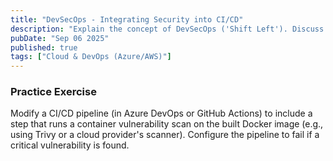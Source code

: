 ```yaml
---
title: "DevSecOps - Integrating Security into CI/CD"
description: "Explain the concept of DevSecOps ('Shift Left'). Discuss how to integrate security scanning tools into a CI/CD pipeline, including Static Application Security Testing (SAST), Dynamic Application Security Testing (DAST), and dependency scanning."
pubDate: "Sep 06 2025"
published: true
tags: ["Cloud & DevOps (Azure/AWS)"]
---
```


### Practice Exercise

Modify a CI/CD pipeline (in Azure DevOps or GitHub Actions) to include a step that runs a container vulnerability scan on the built Docker image (e.g., using Trivy or a cloud provider's scanner). Configure the pipeline to fail if a critical vulnerability is found.
